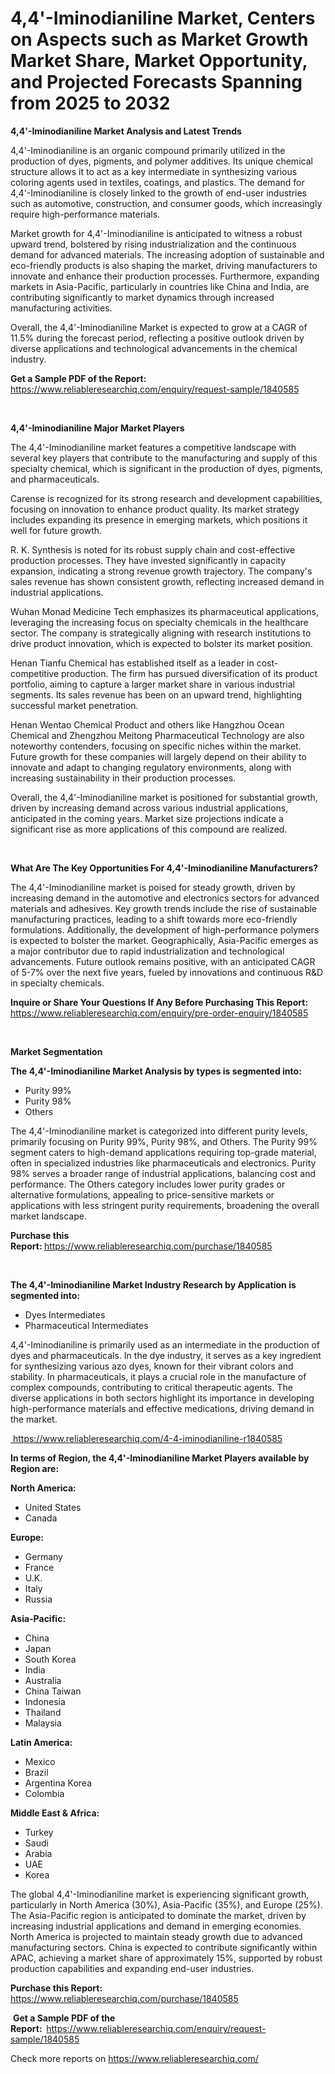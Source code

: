 <p><h1>4,4'-Iminodianiline Market, Centers on Aspects such as Market Growth Market Share, Market Opportunity, and Projected Forecasts Spanning from 2025 to 2032</h1></p><p><strong>4,4'-Iminodianiline Market Analysis and Latest Trends</strong></p>
<p><p>4,4'-Iminodianiline is an organic compound primarily utilized in the production of dyes, pigments, and polymer additives. Its unique chemical structure allows it to act as a key intermediate in synthesizing various coloring agents used in textiles, coatings, and plastics. The demand for 4,4'-Iminodianiline is closely linked to the growth of end-user industries such as automotive, construction, and consumer goods, which increasingly require high-performance materials.</p><p>Market growth for 4,4'-Iminodianiline is anticipated to witness a robust upward trend, bolstered by rising industrialization and the continuous demand for advanced materials. The increasing adoption of sustainable and eco-friendly products is also shaping the market, driving manufacturers to innovate and enhance their production processes. Furthermore, expanding markets in Asia-Pacific, particularly in countries like China and India, are contributing significantly to market dynamics through increased manufacturing activities.</p><p>Overall, the 4,4'-Iminodianiline Market is expected to grow at a CAGR of 11.5% during the forecast period, reflecting a positive outlook driven by diverse applications and technological advancements in the chemical industry.</p></p>
<p><strong>Get a Sample PDF of the Report:&nbsp;</strong> <a href="https://www.reliableresearchiq.com/enquiry/request-sample/1840585?utm_campaign=2843&utm_medium=2&utm_source=Github&utm_content=ia&utm_term=26032025&utm_id=44-iminodianiline">https://www.reliableresearchiq.com/enquiry/request-sample/1840585</a></p>
<p>&nbsp;</p>
<p><strong>4,4'-Iminodianiline Major Market Players</strong></p>
<p><p>The 4,4'-Iminodianiline market features a competitive landscape with several key players that contribute to the manufacturing and supply of this specialty chemical, which is significant in the production of dyes, pigments, and pharmaceuticals. </p><p>Carense is recognized for its strong research and development capabilities, focusing on innovation to enhance product quality. Its market strategy includes expanding its presence in emerging markets, which positions it well for future growth.</p><p>R. K. Synthesis is noted for its robust supply chain and cost-effective production processes. They have invested significantly in capacity expansion, indicating a strong revenue growth trajectory. The company's sales revenue has shown consistent growth, reflecting increased demand in industrial applications.</p><p>Wuhan Monad Medicine Tech emphasizes its pharmaceutical applications, leveraging the increasing focus on specialty chemicals in the healthcare sector. The company is strategically aligning with research institutions to drive product innovation, which is expected to bolster its market position.</p><p>Henan Tianfu Chemical has established itself as a leader in cost-competitive production. The firm has pursued diversification of its product portfolio, aiming to capture a larger market share in various industrial segments. Its sales revenue has been on an upward trend, highlighting successful market penetration.</p><p>Henan Wentao Chemical Product and others like Hangzhou Ocean Chemical and Zhengzhou Meitong Pharmaceutical Technology are also noteworthy contenders, focusing on specific niches within the market. Future growth for these companies will largely depend on their ability to innovate and adapt to changing regulatory environments, along with increasing sustainability in their production processes.</p><p>Overall, the 4,4'-Iminodianiline market is positioned for substantial growth, driven by increasing demand across various industrial applications, anticipated in the coming years. Market size projections indicate a significant rise as more applications of this compound are realized.</p></p>
<p>&nbsp;</p>
<p><strong>What Are The Key Opportunities For 4,4'-Iminodianiline Manufacturers?</strong></p>
<p><p>The 4,4'-Iminodianiline market is poised for steady growth, driven by increasing demand in the automotive and electronics sectors for advanced materials and adhesives. Key growth trends include the rise of sustainable manufacturing practices, leading to a shift towards more eco-friendly formulations. Additionally, the development of high-performance polymers is expected to bolster the market. Geographically, Asia-Pacific emerges as a major contributor due to rapid industrialization and technological advancements. Future outlook remains positive, with an anticipated CAGR of 5-7% over the next five years, fueled by innovations and continuous R&D in specialty chemicals. </p></p>
<p><strong>Inquire or Share Your Questions If Any Before Purchasing This Report:</strong> <a href="https://www.reliableresearchiq.com/enquiry/pre-order-enquiry/1840585?utm_campaign=2843&utm_medium=2&utm_source=Github&utm_content=ia&utm_term=26032025&utm_id=44-iminodianiline">https://www.reliableresearchiq.com/enquiry/pre-order-enquiry/1840585</a></p>
<p>&nbsp;</p>
<p><strong>Market Segmentation</strong></p>
<p><strong>The 4,4'-Iminodianiline Market Analysis by types is segmented into:</strong></p>
<p><ul><li>Purity 99%</li><li>Purity 98%</li><li>Others</li></ul></p>
<p><p>The 4,4'-Iminodianiline market is categorized into different purity levels, primarily focusing on Purity 99%, Purity 98%, and Others. The Purity 99% segment caters to high-demand applications requiring top-grade material, often in specialized industries like pharmaceuticals and electronics. Purity 98% serves a broader range of industrial applications, balancing cost and performance. The Others category includes lower purity grades or alternative formulations, appealing to price-sensitive markets or applications with less stringent purity requirements, broadening the overall market landscape.</p></p>
<p><strong>Purchase this Report:&nbsp;</strong><a href="https://www.reliableresearchiq.com/purchase/1840585?utm_campaign=2843&utm_medium=2&utm_source=Github&utm_content=ia&utm_term=26032025&utm_id=44-iminodianiline">https://www.reliableresearchiq.com/purchase/1840585</a></p>
<p>&nbsp;</p>
<p><strong>The 4,4'-Iminodianiline Market Industry Research by Application is segmented into:</strong></p>
<p><ul><li>Dyes Intermediates</li><li>Pharmaceutical Intermediates</li></ul></p>
<p><p>4,4'-Iminodianiline is primarily used as an intermediate in the production of dyes and pharmaceuticals. In the dye industry, it serves as a key ingredient for synthesizing various azo dyes, known for their vibrant colors and stability. In pharmaceuticals, it plays a crucial role in the manufacture of complex compounds, contributing to critical therapeutic agents. The diverse applications in both sectors highlight its importance in developing high-performance materials and effective medications, driving demand in the market.</p></p>
<p><a href="https://www.reliableresearchiq.com/4-4-iminodianiline-r1840585?utm_campaign=2843&utm_medium=2&utm_source=Github&utm_content=ia&utm_term=26032025&utm_id=44-iminodianiline">&nbsp;https://www.reliableresearchiq.com/4-4-iminodianiline-r1840585</a></p>
<p><strong>In terms of Region, the 4,4'-Iminodianiline Market Players available by Region are:</strong></p>
<p>
    <p> <strong> North America: </strong>
        <ul>
            <li>United States</li>
            <li>Canada</li>
        </ul>
        </p> 
    <p> <strong> Europe: </strong>
        <ul>
            <li>Germany</li>
            <li>France</li>
            <li>U.K.</li>
            <li>Italy</li>
            <li>Russia</li>
        </ul>
        </p> 
    <p> <strong> Asia-Pacific: </strong>
        <ul>
            <li>China</li>
            <li>Japan</li>
            <li>South Korea</li>
            <li>India</li>
            <li>Australia</li>
            <li>China Taiwan</li>
            <li>Indonesia</li>
            <li>Thailand</li>
            <li>Malaysia</li>
        </ul>
        </p> 
    <p> <strong> Latin America: </strong>
        <ul>
            <li>Mexico</li>
            <li>Brazil</li>
            <li>Argentina Korea</li>
            <li>Colombia</li>
        </ul>
        </p> 
    <p> <strong> Middle East & Africa: </strong>
        <ul>
            <li>Turkey</li>
            <li>Saudi</li>
            <li>Arabia</li>
            <li>UAE</li>
            <li>Korea</li>
        </ul>
    </p>
    </p>
<p><p>The global 4,4'-Iminodianiline market is experiencing significant growth, particularly in North America (30%), Asia-Pacific (35%), and Europe (25%). The Asia-Pacific region is anticipated to dominate the market, driven by increasing industrial applications and demand in emerging economies. North America is projected to maintain steady growth due to advanced manufacturing sectors. China is expected to contribute significantly within APAC, achieving a market share of approximately 15%, supported by robust production capabilities and expanding end-user industries.</p></p>
<p><strong>Purchase this Report: </strong><a href="https://www.reliableresearchiq.com/purchase/1840585?utm_campaign=2843&utm_medium=2&utm_source=Github&utm_content=ia&utm_term=26032025&utm_id=44-iminodianiline">https://www.reliableresearchiq.com/purchase/1840585</a></p>
<p>&nbsp;<strong>Get a Sample PDF of the Report:&nbsp;&nbsp;</strong><a href="https://www.reliableresearchiq.com/enquiry/request-sample/1840585?utm_campaign=2843&utm_medium=2&utm_source=Github&utm_content=ia&utm_term=26032025&utm_id=44-iminodianiline">https://www.reliableresearchiq.com/enquiry/request-sample/1840585</a></p>
<p><strong></strong></p>
<p>Check more reports on <a href="https://www.reliableresearchiq.com/?utm_campaign=2843&utm_medium=2&utm_source=Github&utm_content=ia&utm_term=26032025&utm_id=44-iminodianiline">https://www.reliableresearchiq.com/</a></p>